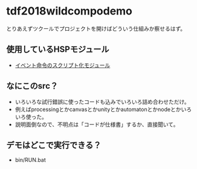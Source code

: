 # tdf2018wildcompodemo

とりあえずツクールでプロジェクトを開けばどういう仕組みか察せるはず。

## 使用しているHSPモジュール
- [イベント命令のスクリプト化モジュール](http://www.geocities.jp/orreiclan/content/work/work.html?file=rpgfunc_1_02&type=hsp)

## なにこのsrc？
- いろいろな試行錯誤に使ったコードも込みでいろいろ詰め合わせただけ。
- 例えばprocessingとかcanvasとかunityとかautomatonとかnodeとかいろいろ使った。
- 説明面倒なので、不明点は「コードが仕様書」するか、直接聞いて。

## デモはどこで実行できる？
- bin/RUN.bat
